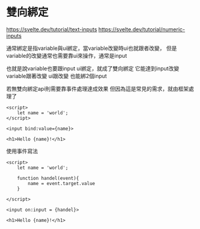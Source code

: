 # 雙向綁定
https://svelte.dev/tutorial/text-inputs
https://svelte.dev/tutorial/numeric-inputs

通常綁定是指variable與ui綁定，當variable改變時ui也就跟者改變，
但是variable的改變通常也需要靠ui來操作，通常是input

也就是說variable也要跟input ui綁定，就成了雙向綁定
它能達到input改變 variable跟著改變 ui跟改變
也能綁2個input

若無雙向綁定api則需要靠事件處理達成效果
但因為這是常見的需求，就由框架處理了


```svelte
<script>
    let name = 'world';
</script>

<input bind:value={name}>

<h1>Hello {name}!</h1>

```

使用事件寫法
```svelte
<script>
    let name = 'world';
    
    function handel(event){
        name = event.target.value
    }
    
</script>

<input on:input = {handel}>

<h1>Hello {name}!</h1>

```